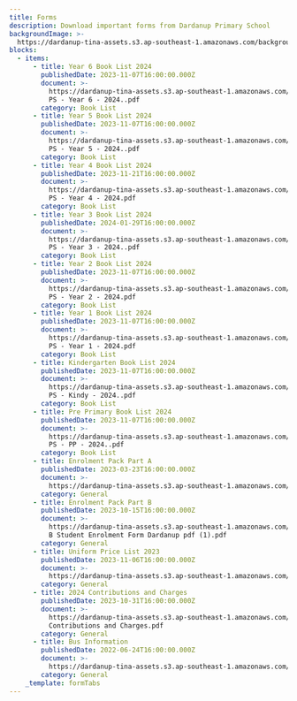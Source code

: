 ```yaml
---
title: Forms
description: Download important forms from Dardanup Primary School
backgroundImage: >-
  https://dardanup-tina-assets.s3.ap-southeast-1.amazonaws.com/background-images/eucylypt-on-ground.jpg
blocks:
  - items:
      - title: Year 6 Book List 2024
        publishedDate: 2023-11-07T16:00:00.000Z
        document: >-
          https://dardanup-tina-assets.s3.ap-southeast-1.amazonaws.com/forms/Dardanup
          PS - Year 6 - 2024..pdf
        category: Book List
      - title: Year 5 Book List 2024
        publishedDate: 2023-11-07T16:00:00.000Z
        document: >-
          https://dardanup-tina-assets.s3.ap-southeast-1.amazonaws.com/forms/Dardanup
          PS - Year 5 - 2024..pdf
        category: Book List
      - title: Year 4 Book List 2024
        publishedDate: 2023-11-21T16:00:00.000Z
        document: >-
          https://dardanup-tina-assets.s3.ap-southeast-1.amazonaws.com/forms/Dardanup
          PS - Year 4 - 2024.pdf
        category: Book List
      - title: Year 3 Book List 2024
        publishedDate: 2024-01-29T16:00:00.000Z
        document: >-
          https://dardanup-tina-assets.s3.ap-southeast-1.amazonaws.com/forms/Dardanup
          PS - Year 3 - 2024..pdf
        category: Book List
      - title: Year 2 Book List 2024
        publishedDate: 2023-11-07T16:00:00.000Z
        document: >-
          https://dardanup-tina-assets.s3.ap-southeast-1.amazonaws.com/forms/Dardanup
          PS - Year 2 - 2024.pdf
        category: Book List
      - title: Year 1 Book List 2024
        publishedDate: 2023-11-07T16:00:00.000Z
        document: >-
          https://dardanup-tina-assets.s3.ap-southeast-1.amazonaws.com/forms/Dardanup
          PS - Year 1 - 2024.pdf
        category: Book List
      - title: Kindergarten Book List 2024
        publishedDate: 2023-11-07T16:00:00.000Z
        document: >-
          https://dardanup-tina-assets.s3.ap-southeast-1.amazonaws.com/forms/Dardanup
          PS - Kindy - 2024..pdf
        category: Book List
      - title: Pre Primary Book List 2024
        publishedDate: 2023-11-07T16:00:00.000Z
        document: >-
          https://dardanup-tina-assets.s3.ap-southeast-1.amazonaws.com/forms/Dardanup
          PS - PP - 2024..pdf
        category: Book List
      - title: Enrolment Pack Part A
        publishedDate: 2023-03-23T16:00:00.000Z
        document: >-
          https://dardanup-tina-assets.s3.ap-southeast-1.amazonaws.com/forms/Part_A_Application_for_Enrolment.pdf
        category: General
      - title: Enrolment Pack Part B
        publishedDate: 2023-10-15T16:00:00.000Z
        document: >-
          https://dardanup-tina-assets.s3.ap-southeast-1.amazonaws.com/forms/Part
          B Student Enrolment Form Dardanup pdf (1).pdf
        category: General
      - title: Uniform Price List 2023
        publishedDate: 2023-11-06T16:00:00.000Z
        document: >-
          https://dardanup-tina-assets.s3.ap-southeast-1.amazonaws.com/forms/uniform-price-list-dardanup-primary-school.pdf
        category: General
      - title: 2024 Contributions and Charges
        publishedDate: 2023-10-31T16:00:00.000Z
        document: >-
          https://dardanup-tina-assets.s3.ap-southeast-1.amazonaws.com/forms/2024
          Contributions and Charges.pdf
        category: General
      - title: Bus Information
        publishedDate: 2022-06-24T16:00:00.000Z
        document: >-
          https://dardanup-tina-assets.s3.ap-southeast-1.amazonaws.com/forms/dardanup-primary-school--bus-information.pdf
        category: General
    _template: formTabs
---
```


